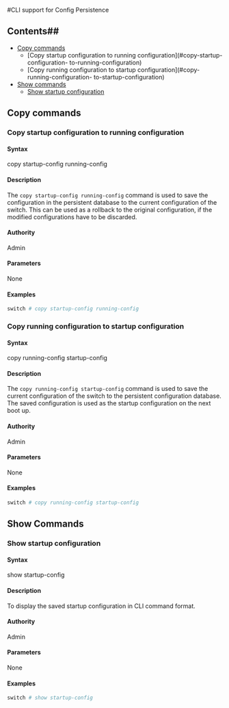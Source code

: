 #CLI support for Config Persistence
## Contents##
- [Copy commands](#copy-commands)
    - [Copy startup configuration to running configuration](#copy-startup-configuration-
to-running-configuration)
    - [Copy running configuration to startup configuration](#copy-running-configuration-
to-startup-configuration)
- [Show commands](#show-commands)
    - [Show startup configuration](#show-startup-configuration)

## Copy commands ##
### Copy startup configuration to running configuration
#### Syntax ####
copy startup-config running-config

#### Description ####
The `copy startup-config running-config` command is used to save the configuration in the persistent database to the current configuration of the switch. This can be used as a rollback to the original configuration, if the modified configurations have to be discarded.

#### Authority ####
Admin
#### Parameters ####
None

#### Examples ####
```bash
switch # copy startup-config running-config
```

### Copy running configuration to startup configuration
#### Syntax ####
copy running-config startup-config

#### Description ####
The `copy running-config startup-config` command is used to save the current configuration of the switch to the persistent configuration database. The saved configuration is used as the startup configuration on the next boot up.
#### Authority ####
Admin
#### Parameters ####
None

#### Examples ####
```bash
switch # copy running-config startup-config
```

## Show Commands ##
### Show startup configuration
#### Syntax ####
show startup-config

#### Description ####
To display the saved startup configuration in CLI command format.

#### Authority ####
Admin
#### Parameters ####
None

#### Examples ####
```bash
switch # show startup-config
```
